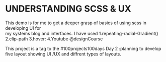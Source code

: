 <h1>UNDERSTANDING SCSS & UX</h1>

This demo is for me to get a deeper grasp of basics of using scss in developing UI for <br/>
my systems blog and interfaces.
I have used 
1.repeating-radial-Gradient() 
2.clip-path
3.hover:
4.Youtube @designCourse

<p>
This project is a tag to the #100projects100days 
Day 2 :planning to develop five layout showing UI /UX and diffrent types of layouts.
</p>